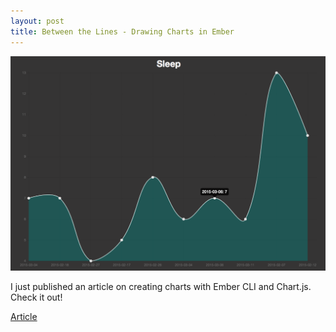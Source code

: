 ```yaml
---
layout: post
title: Between the Lines - Drawing Charts in Ember
---
```


![header](/img/charts.png)

I just published an article on creating charts with Ember CLI and Chart.js. Check it out!

[Article](https://medium.com/p/between-the-lines-drawing-charts-in-ember-54f5195eb03d)
